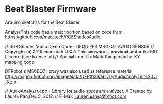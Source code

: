 # Beat Blaster Firmware

Arduino sketches for the Beat Blaster

AnalyzeThis code has a major portion based on code from https://github.com/macetech/RGBShadesAudio

//   RGB Shades Audio Demo Code - REQUIRES MSGEQ7 AUDIO SENSOR
//   Copyright (c) 2015 macetech LLC
//   This software is provided under the MIT License (see license.txt)
//   Special credit to Mark Kriegsman for XY mapping code

DFRobot's MSGEQ7 library was also used as reference material http://image.dfrobot.com/image/data/DFR0126/library/AudioAnalyzer%20v1.3.zip

//   AudioAnalyzer.cpp - Library for audio spectrum analyzer.
//   Created by Lauren Pan,Dec 5, 2012.
//   E-Mail: Lauren.pan@dfrobot.com
